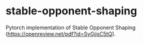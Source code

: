 # stable-opponent-shaping
Pytorch implementation of Stable Opponent Shaping (https://openreview.net/pdf?id=SyGjjsC5tQ).
